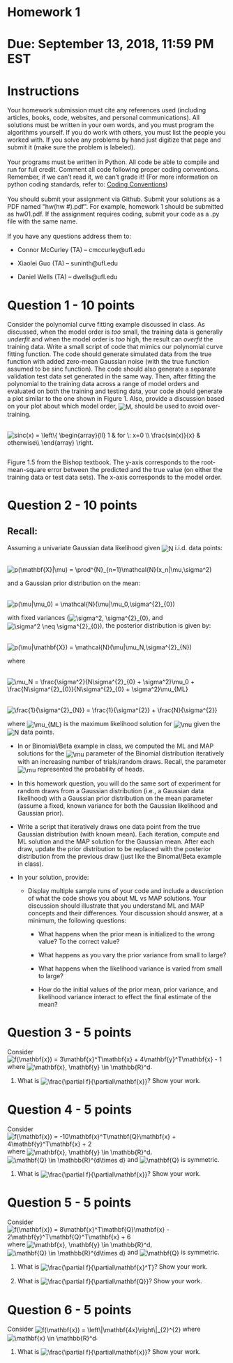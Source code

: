 <!DOCTYPE html PUBLIC "-//W3C//DTD XHTML 1.0 Transitional//EN" "http://www.w3.org/TR/xhtml1/DTD/xhtml1-transitional.dtd">
<html xmlns="http://www.w3.org/1999/xhtml">
<head>
  <meta http-equiv="Content-Type" content="text/html; charset=utf-8" />
  <meta http-equiv="Content-Style-Type" content="text/css" />
  <meta name="generator" content="pandoc" />
</head>
<body>
<div id="header">
<h1 class="title">Homework 1</h1>
</div>
<h1 id="due-september-13-2018-1159-pm-est" class="unnumbered"><strong>Due: September 13, 2018, 11:59 PM EST</strong></h1>
<h1 id="instructions" class="unnumbered"><strong>Instructions</strong></h1>
<p>Your homework submission must cite any references used (including articles, books, code, websites, and personal communications). All solutions must be written in your own words, and you must program the algorithms yourself. If you do work with others, you must list the people you worked with. If you solve any problems by hand just digitize that page and submit it (make sure the problem is labeled).<br /> <br />
Your programs must be written in Python. All code be able to compile and run for full credit. Comment all code following proper coding conventions. Remember, if we can’t read it, we can’t grade it! (For more information on python coding standards, refer to: <a href="https://www.python.org/dev/peps/pep-0008/">Coding Conventions</a>)<br /> <br />
You should submit your assignment via Github. Submit your solutions as a PDF named "hw(hw #).pdf". For example, homework 1 should be submitted as hw01.pdf. If the assignment requires coding, submit your code as a .py file with the same name.<br /> <br />
If you have any questions address them to:</p>
<ul>
<li><p>Connor McCurley (TA) – cmccurley@ufl.edu</p></li>
<li><p>Xiaolei Guo (TA) – suninth@ufl.edu</p></li>
<li><p>Daniel Wells (TA) – dwells@ufl.edu</p></li>
</ul>
<h1 id="question-1---10-points" class="unnumbered">Question 1 - 10 points</h1>
<p>Consider the polynomial curve fitting example discussed in class. As discussed, when the model order is <em>too</em> small, the training data is generally <em>underfit</em> and when the model order is <em>too</em> high, the result can <em>overfit</em> the training data. Write a small script of code that mimics our polynomial curve fitting function. The code should generate simulated data from the true function with added zero-mean Gaussian noise (with the true function assumed to be sinc function). The code should also generate a separate validation test data set generated in the same way. Then, after fitting the polynomial to the training data across a range of model orders and evaluated on both the training and testing data, your code should generate a plot similar to the one shown in Figure 1. Also, provide a discussion based on your plot about which model order, <img style="vertical-align:middle" src="http://chart.apis.google.com/chart?cht=tx&amp;chl=M" alt="M" title="M" />, should be used to avoid over-training.</p>
<p><br /><img style="vertical-align:middle" src="http://chart.apis.google.com/chart?cht=tx&amp;chl=sinc%28x%29%20%3D%20%5Cleft%5C%7B%0A%5Cbegin%7Barray%7D%7Bll%7D%0A%20%20%20%20%20%201%20%26%20for%20%5C%3A%20x%3D0%20%5C%5C%0A%20%20%20%20%20%20%5Cfrac%7Bsin%28x%29%7D%7Bx%7D%20%26%20otherwise%5C%5C%0A%5Cend%7Barray%7D%20%0A%5Cright." alt="sinc(x) = \left\{
\begin{array}{ll}
      1 &amp; for \: x=0 \\
      \frac{sin(x)}{x} &amp; otherwise\\
\end{array} 
\right." title="sinc(x) = \left\{
\begin{array}{ll}
      1 &amp; for \: x=0 \\
      \frac{sin(x)}{x} &amp; otherwise\\
\end{array} 
\right." /><br /></p>
<div class="figure">
<embed src="https://github.com/cmccurley/HW01/problem1.jpg" />
<p class="caption">Figure 1.5 from the Bishop textbook. The y-axis corresponds to the root-mean-square error between the predicted and the true value (on either the training data or test data sets). The x-axis corresponds to the model order. </p>
</div>
<h1 id="question-2---10-points" class="unnumbered">Question 2 - 10 points</h1>
<h2 id="recall" class="unnumbered">Recall:</h2>
<p>Assuming a univariate Gaussian data likelihood given <img style="vertical-align:middle" src="http://chart.apis.google.com/chart?cht=tx&amp;chl=N" alt="N" title="N" /> i.i.d. data points:</p>
<p><br /><img style="vertical-align:middle" src="http://chart.apis.google.com/chart?cht=tx&amp;chl=p%28%5Cmathbf%7BX%7D%7C%5Cmu%29%20%3D%20%5Cprod%5E%7BN%7D_%7Bn%3D1%7D%5Cmathcal%7BN%7D%28x_n%7C%5Cmu%2C%5Csigma%5E2%29" alt="p(\mathbf{X}|\mu) = \prod^{N}_{n=1}\mathcal{N}(x_n|\mu,\sigma^2)" title="p(\mathbf{X}|\mu) = \prod^{N}_{n=1}\mathcal{N}(x_n|\mu,\sigma^2)" /><br /></p>
<p>and a Gaussian prior distribution on the mean:</p>
<p><br /><img style="vertical-align:middle" src="http://chart.apis.google.com/chart?cht=tx&amp;chl=p%28%5Cmu%7C%5Cmu_0%29%20%3D%20%5Cmathcal%7BN%7D%28%5Cmu%7C%5Cmu_0%2C%5Csigma%5E%7B2%7D_%7B0%7D%29" alt="p(\mu|\mu_0) = \mathcal{N}(\mu|\mu_0,\sigma^{2}_{0})" title="p(\mu|\mu_0) = \mathcal{N}(\mu|\mu_0,\sigma^{2}_{0})" /><br /></p>
<p>with fixed variances (<img style="vertical-align:middle" src="http://chart.apis.google.com/chart?cht=tx&amp;chl=%5Csigma%5E2%2C%20%5Csigma%5E%7B2%7D_%7B0%7D" alt="\sigma^2, \sigma^{2}_{0}" title="\sigma^2, \sigma^{2}_{0}" />, and <img style="vertical-align:middle" src="http://chart.apis.google.com/chart?cht=tx&amp;chl=%5Csigma%5E2%20%5Cneq%20%5Csigma%5E%7B2%7D_%7B0%7D" alt="\sigma^2 \neq \sigma^{2}_{0}" title="\sigma^2 \neq \sigma^{2}_{0}" />), the posterior distribution is given by:</p>
<p><br /><img style="vertical-align:middle" src="http://chart.apis.google.com/chart?cht=tx&amp;chl=p%28%5Cmu%7C%5Cmathbf%7BX%7D%29%20%3D%20%5Cmathcal%7BN%7D%28%5Cmu%7C%5Cmu_N%2C%5Csigma%5E%7B2%7D_%7BN%7D%29" alt="p(\mu|\mathbf{X}) = \mathcal{N}(\mu|\mu_N,\sigma^{2}_{N})" title="p(\mu|\mathbf{X}) = \mathcal{N}(\mu|\mu_N,\sigma^{2}_{N})" /><br /></p>
<p>where</p>
<p><br /><img style="vertical-align:middle" src="http://chart.apis.google.com/chart?cht=tx&amp;chl=%5Cmu_N%20%3D%20%5Cfrac%7B%5Csigma%5E2%7D%7BN%5Csigma%5E%7B2%7D_%7B0%7D%20%2B%20%5Csigma%5E2%7D%5Cmu_0%20%2B%20%5Cfrac%7BN%5Csigma%5E%7B2%7D_%7B0%7D%7D%7BN%5Csigma%5E%7B2%7D_%7B0%7D%20%2B%20%5Csigma%5E2%7D%5Cmu_%7BML%7D" alt="\mu_N = \frac{\sigma^2}{N\sigma^{2}_{0} + \sigma^2}\mu_0 + \frac{N\sigma^{2}_{0}}{N\sigma^{2}_{0} + \sigma^2}\mu_{ML}" title="\mu_N = \frac{\sigma^2}{N\sigma^{2}_{0} + \sigma^2}\mu_0 + \frac{N\sigma^{2}_{0}}{N\sigma^{2}_{0} + \sigma^2}\mu_{ML}" /><br /></p>
<p><br /><img style="vertical-align:middle" src="http://chart.apis.google.com/chart?cht=tx&amp;chl=%5Cfrac%7B1%7D%7B%5Csigma%5E%7B2%7D_%7BN%7D%7D%20%3D%20%5Cfrac%7B1%7D%7B%5Csigma%5E%7B2%7D%7D%20%2B%20%5Cfrac%7BN%7D%7B%5Csigma%5E%7B2%7D%7D" alt="\frac{1}{\sigma^{2}_{N}} = \frac{1}{\sigma^{2}} + \frac{N}{\sigma^{2}}" title="\frac{1}{\sigma^{2}_{N}} = \frac{1}{\sigma^{2}} + \frac{N}{\sigma^{2}}" /><br /></p>
<p>where <img style="vertical-align:middle" src="http://chart.apis.google.com/chart?cht=tx&amp;chl=%5Cmu_%7BML%7D" alt="\mu_{ML}" title="\mu_{ML}" /> is the maximum likelihood solution for <img style="vertical-align:middle" src="http://chart.apis.google.com/chart?cht=tx&amp;chl=%5Cmu" alt="\mu" title="\mu" /> given the <img style="vertical-align:middle" src="http://chart.apis.google.com/chart?cht=tx&amp;chl=N" alt="N" title="N" /> data points.</p>
<ul>
<li><p>In or Binomial/Beta example in class, we computed the ML and MAP solutions for the <img style="vertical-align:middle" src="http://chart.apis.google.com/chart?cht=tx&amp;chl=%5Cmu" alt="\mu" title="\mu" /> parameter of the Binomial distribution iteratively with an increasing number of trials/random draws. Recall, the parameter <img style="vertical-align:middle" src="http://chart.apis.google.com/chart?cht=tx&amp;chl=%5Cmu" alt="\mu" title="\mu" /> represented the probability of heads.</p></li>
<li><p>In this homework question, you will do the same sort of experiment for random draws from a Gaussian distribution (i.e., a Gaussian data likelihood) with a Gaussian prior distribution on the mean parameter (assume a fixed, known variance for both the Gaussian likelihood and Gaussian prior).</p></li>
<li><p>Write a script that iteratively draws one data point from the true Gaussian distribution (with known mean). Each iteration, compute and ML solution and the MAP solution for the Gaussian mean. After each draw, update the prior distribution to be replaced with the posterior distribution from the previous draw (just like the Binomal/Beta example in class).</p></li>
<li><p>In your solution, provide:</p>
<ul>
<li><p>Display multiple sample runs of your code and include a description of what the code shows you about ML vs MAP solutions. Your discussion should illustrate that you understand ML and MAP concepts and their differences. Your discussion should answer, at a minimum, the following questions:</p>
<ul>
<li><p>What happens when the prior mean is initialized to the wrong value? To the correct value?</p></li>
<li><p>What happens as you vary the prior variance from small to large?</p></li>
<li><p>What happens when the likelihood variance is varied from small to large?</p></li>
<li><p>How do the initial values of the prior mean, prior variance, and likelihood variance interact to effect the final estimate of the mean?</p></li>
</ul></li>
</ul></li>
</ul>
<h1 id="question-3---5-points" class="unnumbered">Question 3 - 5 points</h1>
<p>Consider <img style="vertical-align:middle" src="http://chart.apis.google.com/chart?cht=tx&amp;chl=f%28%5Cmathbf%7Bx%7D%29%20%3D%203%5Cmathbf%7Bx%7D%5ET%5Cmathbf%7Bx%7D%20%2B%204%5Cmathbf%7By%7D%5ET%5Cmathbf%7Bx%7D%20-%201" alt="f(\mathbf{x}) = 3\mathbf{x}^T\mathbf{x} + 4\mathbf{y}^T\mathbf{x} - 1" title="f(\mathbf{x}) = 3\mathbf{x}^T\mathbf{x} + 4\mathbf{y}^T\mathbf{x} - 1" /> where <img style="vertical-align:middle" src="http://chart.apis.google.com/chart?cht=tx&amp;chl=%5Cmathbf%7Bx%7D%2C%20%5Cmathbf%7By%7D%20%5Cin%20%5Cmathbb%7BR%7D%5Ed" alt="\mathbf{x}, \mathbf{y} \in \mathbb{R}^d" title="\mathbf{x}, \mathbf{y} \in \mathbb{R}^d" />.</p>
<ol>
<li><p>What is <img style="vertical-align:middle" src="http://chart.apis.google.com/chart?cht=tx&amp;chl=%5Cfrac%7B%5Cpartial%20f%7D%7B%5Cpartial%5Cmathbf%7Bx%7D%7D" alt="\frac{\partial f}{\partial\mathbf{x}}" title="\frac{\partial f}{\partial\mathbf{x}}" />? Show your work.</p></li>
</ol>
<h1 id="question-4---5-points" class="unnumbered">Question 4 - 5 points</h1>
<p>Consider <img style="vertical-align:middle" src="http://chart.apis.google.com/chart?cht=tx&amp;chl=f%28%5Cmathbf%7Bx%7D%29%20%3D%20-10%5Cmathbf%7Bx%7D%5ET%5Cmathbf%7BQ%7D%5Cmathbf%7Bx%7D%20%2B%204%5Cmathbf%7By%7D%5ET%5Cmathbf%7Bx%7D%20%2B%202" alt="f(\mathbf{x}) = -10\mathbf{x}^T\mathbf{Q}\mathbf{x} + 4\mathbf{y}^T\mathbf{x} + 2" title="f(\mathbf{x}) = -10\mathbf{x}^T\mathbf{Q}\mathbf{x} + 4\mathbf{y}^T\mathbf{x} + 2" /> where <img style="vertical-align:middle" src="http://chart.apis.google.com/chart?cht=tx&amp;chl=%5Cmathbf%7Bx%7D%2C%20%5Cmathbf%7By%7D%20%5Cin%20%5Cmathbb%7BR%7D%5Ed" alt="\mathbf{x}, \mathbf{y} \in \mathbb{R}^d" title="\mathbf{x}, \mathbf{y} \in \mathbb{R}^d" />, <img style="vertical-align:middle" src="http://chart.apis.google.com/chart?cht=tx&amp;chl=%5Cmathbf%7BQ%7D%20%5Cin%20%5Cmathbb%7BR%7D%5E%7Bd%5Ctimes%20d%7D" alt="\mathbf{Q} \in \mathbb{R}^{d\times d}" title="\mathbf{Q} \in \mathbb{R}^{d\times d}" /> and <img style="vertical-align:middle" src="http://chart.apis.google.com/chart?cht=tx&amp;chl=%5Cmathbf%7BQ%7D" alt="\mathbf{Q}" title="\mathbf{Q}" /> is symmetric.</p>
<ol>
<li><p>What is <img style="vertical-align:middle" src="http://chart.apis.google.com/chart?cht=tx&amp;chl=%5Cfrac%7B%5Cpartial%20f%7D%7B%5Cpartial%5Cmathbf%7Bx%7D%7D" alt="\frac{\partial f}{\partial\mathbf{x}}" title="\frac{\partial f}{\partial\mathbf{x}}" />? Show your work.</p></li>
</ol>
<h1 id="question-5---5-points" class="unnumbered">Question 5 - 5 points</h1>
<p>Consider <img style="vertical-align:middle" src="http://chart.apis.google.com/chart?cht=tx&amp;chl=f%28%5Cmathbf%7Bx%7D%29%20%3D%208%5Cmathbf%7Bx%7D%5ET%5Cmathbf%7BQ%7D%5Cmathbf%7Bx%7D%20-%202%5Cmathbf%7By%7D%5ET%5Cmathbf%7BQ%7D%5ET%5Cmathbf%7Bx%7D%20%2B%206" alt="f(\mathbf{x}) = 8\mathbf{x}^T\mathbf{Q}\mathbf{x} - 2\mathbf{y}^T\mathbf{Q}^T\mathbf{x} + 6" title="f(\mathbf{x}) = 8\mathbf{x}^T\mathbf{Q}\mathbf{x} - 2\mathbf{y}^T\mathbf{Q}^T\mathbf{x} + 6" /> where <img style="vertical-align:middle" src="http://chart.apis.google.com/chart?cht=tx&amp;chl=%5Cmathbf%7Bx%7D%2C%20%5Cmathbf%7By%7D%20%5Cin%20%5Cmathbb%7BR%7D%5Ed" alt="\mathbf{x}, \mathbf{y} \in \mathbb{R}^d" title="\mathbf{x}, \mathbf{y} \in \mathbb{R}^d" />, <img style="vertical-align:middle" src="http://chart.apis.google.com/chart?cht=tx&amp;chl=%5Cmathbf%7BQ%7D%20%5Cin%20%5Cmathbb%7BR%7D%5E%7Bd%5Ctimes%20d%7D" alt="\mathbf{Q} \in \mathbb{R}^{d\times d}" title="\mathbf{Q} \in \mathbb{R}^{d\times d}" /> and <img style="vertical-align:middle" src="http://chart.apis.google.com/chart?cht=tx&amp;chl=%5Cmathbf%7BQ%7D" alt="\mathbf{Q}" title="\mathbf{Q}" /> is symmetric.</p>
<ol>
<li><p>What is <img style="vertical-align:middle" src="http://chart.apis.google.com/chart?cht=tx&amp;chl=%5Cfrac%7B%5Cpartial%20f%7D%7B%5Cpartial%5Cmathbf%7Bx%7D%5ET%7D" alt="\frac{\partial f}{\partial\mathbf{x}^T}" title="\frac{\partial f}{\partial\mathbf{x}^T}" />? Show your work.</p></li>
<li><p>What is <img style="vertical-align:middle" src="http://chart.apis.google.com/chart?cht=tx&amp;chl=%5Cfrac%7B%5Cpartial%20f%7D%7B%5Cpartial%5Cmathbf%7BQ%7D%7D" alt="\frac{\partial f}{\partial\mathbf{Q}}" title="\frac{\partial f}{\partial\mathbf{Q}}" />? Show your work.</p></li>
</ol>
<h1 id="question-6---5-points" class="unnumbered">Question 6 - 5 points</h1>
<p>Consider <img style="vertical-align:middle" src="http://chart.apis.google.com/chart?cht=tx&amp;chl=f%28%5Cmathbf%7Bx%7D%29%20%3D%20%5Cleft%5C%7C%5Cmathbf%7B4x%7D%5Cright%5C%7C_%7B2%7D%5E%7B2%7D" alt="f(\mathbf{x}) = \left\|\mathbf{4x}\right\|_{2}^{2}" title="f(\mathbf{x}) = \left\|\mathbf{4x}\right\|_{2}^{2}" /> where <img style="vertical-align:middle" src="http://chart.apis.google.com/chart?cht=tx&amp;chl=%5Cmathbf%7Bx%7D%20%5Cin%20%5Cmathbb%7BR%7D%5Ed" alt="\mathbf{x} \in \mathbb{R}^d" title="\mathbf{x} \in \mathbb{R}^d" />.</p>
<ol>
<li><p>What is <img style="vertical-align:middle" src="http://chart.apis.google.com/chart?cht=tx&amp;chl=%5Cfrac%7B%5Cpartial%20f%7D%7B%5Cpartial%5Cmathbf%7Bx%7D%7D" alt="\frac{\partial f}{\partial\mathbf{x}}" title="\frac{\partial f}{\partial\mathbf{x}}" />? Show your work.</p></li>
</ol>
</body>
</html>
